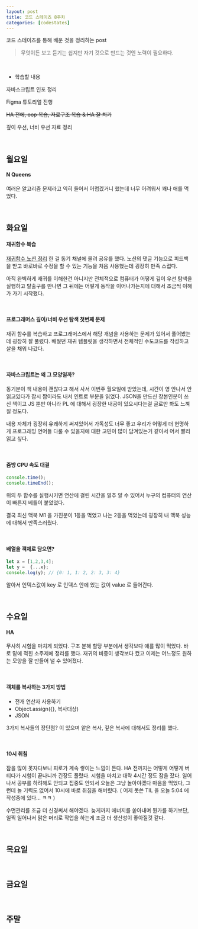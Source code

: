 ```yaml
---
layout: post
title: 코드 스테이츠 8주차
categories: [codestates]
---
```


코드 스테이츠를 통해 배운 것을 정리하는 post

> 무엇이든 보고 듣기는 쉽지만
> 자기 것으로 만드는 것엔 노력이 필요하다.

<br>

- 학습할 내용

자바스크립트 인포 정리

Figma 튜토리얼 진행

~~HA 전에, oop 복습, 자료구조 복습 & HA 잘 치기~~

깊이 우선, 너비 우선 자료 정리

<br>

## 월요일

#### N Queens

여러운 알고리즘 문제라고 익히 들어서 어렵겠거니 했는데 너무 어려워서 꽤나 애를 먹었다.

<br>

## 화요일

#### 재귀함수 복습

[재귀함수 노션 정리](https://www.notion.so/osunguk/dbf52a7f3635492b8f49cf3f24404b4c) 한 걸 동기 채널에 올려 공유를 했다. 노션의 댓글 기능으로 피드백을 받고 바로바로 수정을 할 수 있는 기능을 처음 사용했는데 굉장히 만족 스럽다.

아직 완벽하게 재귀를 이해한건 아니지만 전체적으로 컴퓨터가 어떻게 깊이 우선 탐색을 실행하고 탈출구를 만나면 그 뒤에는 어떻게 동작을 이어나가는지에 대해서 조금씩 이해가 가기 시작했다.

<br>

#### 프로그래머스 깊이/너비 우선 탐색 첫번째 문제

재귀 함수를 복습하고 프로그래머스에서 해당 개념을 사용하는 문제가 있어서 풀어봤는데 굉장히 잘 풀렸다. 배웠던 재귀 템플릿을 생각하면서 전체적인 수도코드를 작성하고 살을 채워 나갔다.

<br>

#### 자바스크립트는 왜 그 모양일까?

동기분이 책 내용이 괜찮다고 해서 사서 이번주 월요일에 받았는데, 시간이 영 안나서 안 읽고있다가 잠시 짬이라도 내서 인트로 부분을 읽었다. JSON을 만드신 장본인분이 쓰신 책이고 JS 뿐만 아니라 PL 에 대해서 굉장한 내공이 있으시다는걸 글로만 봐도 느껴질 정도다.

내용 자체가 굉장히 유쾌하게 써져있어서 가독성도 너무 좋고 우리가 어떻게 더 현명하게 프로그래밍 언어들 다룰 수 있을지에 대한 고민이 많이 담겨있는거 같아서 어서 빨리 읽고 싶다.

<br>

#### 줌방 CPU 속도 대결

```javascript
console.time();
console.timeEnd();
```

위의 두 함수를 실행시키면 연산에 걸린 시간을 얼추 알 수 있어서 누구의 컴퓨터의 연산이 빠른지 베틀이 붙었었다.

결국 최신 맥북 M1 을 가진분이 1등을 먹었고 나는 2등을 먹었는데 굉장히 내 맥북 성능에 대해서 만족스러웠다.

<br>

#### 배열을 객체로 담으면?

```javascript
let x = [1,2,3,4];
let y =  {...x};
console.log(y); // {0: 1, 1: 2, 2: 3, 3: 4}
```

알아서 인덱스값이 key 로 인덱스 안에 있는 값이 value 로 들어간다.

<br>

## 수요일

#### HA

무사히 시험을 마치게 되었다. 구조 분해 할당 부분에서 생각보다 애를 많이 먹었다. 바로 밑에 적힌 소주제에 정리를 했다. 재귀의 비중이 생각보다 컸고 이제는 어느정도 원하는 모양을 잘 만들어 낼 수 있어졌다.

<br>

#### 객체를 복사하는 3가지 방법

- 전개 연산자 사용하기
- Object.assign({}, 복사대상)
- JSON

3가지 복사들의 장단점? 이 있으며 얕은 복사, 깊은 복사에 대해서도 정리를 했다.

<br>

#### 10시 취침

잠을 많이 못자다보니 피로가 계속 쌓이는 느낌이 든다. HA 전까지는 어떻게 어떻게 버티다가 시험이 끝나니까 긴장도 풀렸다. 시험을 마치고 대략 4시간 정도 잠을 잤다. 일어나서 공부를 하려해도 안되고 집중도 안되서 오늘은 그냥 놀아야겠다 마음을 먹었다, 그런데 놀 기력도 없어서 10시에 바로 취침을 해버렸다. ( 어제 못쓴 TIL 을 오늘 5:04 에 작성중에 있다... ㅋㅋ )

수면관리를 조금 더 신경써서 해야겠다. 늦게까지 에너지를 쏟아내며 뭔가를 하기보단, 일찍 일어나서 맑은 머리로 작업을 하는게 조금 더 생산성이 좋아질것 같다.

<br>

## 목요일

<br>

## 금요일

<br>

## 주말

